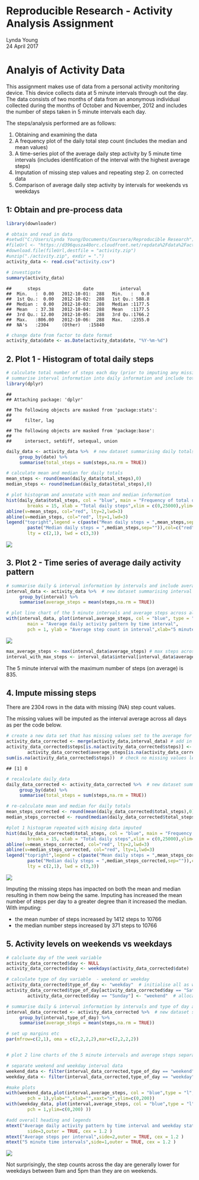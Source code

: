 # Reproducible Research - Activity Analysis Assignment
Lynda Young  
24 April 2017  



# Analyis of Activity Data

This assignment makes use of data from a personal activity monitoring device. This device collects data at 5 minute intervals through out the day. The data consists of two months of data from an anonymous individual collected during the months of October and November, 2012 and includes the number of steps taken in 5 minute intervals each day.

The steps/analysis performed are as follows:

1. Obtaining and examining the data
2. A frequency plot of the daily total step count (includes the median and mean values)
3. A time-series plot of the average daily step activity by 5 minute time intervals (includes identification of the interval with the highest average steps)
4. Imputation of missing step values and repeating step 2. on corrected data
5. Comparison of average daily step activity by intervals for weekends vs weekdays


## 1: Obtain and pre-process data




```r
library(downloader)

# obtain and read in data
#setwd("C:/Users/Lynda Young/Documents/Coursera/Reproducible Research")
#fileUrl <- "https://d396qusza40orc.cloudfront.net/repdata%2Fdata%2Factivity.zip"
#download.file(fileUrl,destfile = "activity.zip")
#unzip("./activity.zip", exdir = ".")
activity_data <- read.csv("activity.csv")

# investigate   
summary(activity_data)
```

```
##      steps                date          interval     
##  Min.   :  0.00   2012-10-01:  288   Min.   :   0.0  
##  1st Qu.:  0.00   2012-10-02:  288   1st Qu.: 588.8  
##  Median :  0.00   2012-10-03:  288   Median :1177.5  
##  Mean   : 37.38   2012-10-04:  288   Mean   :1177.5  
##  3rd Qu.: 12.00   2012-10-05:  288   3rd Qu.:1766.2  
##  Max.   :806.00   2012-10-06:  288   Max.   :2355.0  
##  NA's   :2304     (Other)   :15840
```

```r
# change date from factor to date format
activity_data$date <- as.Date(activity_data$date, "%Y-%m-%d")
```

## 2.  Plot 1 - Histogram of total daily steps 


```r
# calculate total number of steps each day (prior to imputing any missing data) 
# summarise interval information into daily information and include total 
library(dplyr)
```

```
## 
## Attaching package: 'dplyr'
```

```
## The following objects are masked from 'package:stats':
## 
##     filter, lag
```

```
## The following objects are masked from 'package:base':
## 
##     intersect, setdiff, setequal, union
```

```r
daily_data <- activity_data %>%  # new dataset summarising daily totals
     group_by(date) %>%
     summarise(total_steps = sum(steps,na.rm = TRUE))

# calculate mean and median for daily totals
mean_steps <- round(mean(daily_data$total_steps),0)
median_steps <- round(median(daily_data$total_steps),0)

# plot histogram and annotate with mean and median information
hist(daily_data$total_steps, col = "blue", main = "Frequency of total daily steps",
        breaks = 15, xlab = "Total daily steps",xlim = c(0,25000),ylim= c(0,25))
abline(v=mean_steps, col="red", lty=2,lwd=3)
abline(v=median_steps, col="red", lty=1,lwd=3)
legend("topright",legend = c(paste("Mean daily steps = ",mean_steps,sep=""),
        paste("Median daily steps = ",median_steps,sep="")),col=c("red","red"),
        lty = c(2,1), lwd = c(3,3))
```

![](Activity_Analysis_Assignment_files/figure-html/plot1-1.png)<!-- -->

## 3. Plot 2 - Time series of average daily activity pattern

```r
# summarise daily & interval information by intervals and include average for each interval 
interval_data <- activity_data %>%  # new dataset summarising interval average steps
     group_by(interval) %>%
     summarise(average_steps = mean(steps,na.rm = TRUE))

# plot line chart of the 5 minute intervals and average steps across all days 
with(interval_data, plot(interval,average_steps, col = "blue", type = "l", lwd = 3,
        main = "Average daily activity pattern by time interval",
        pch = 1, ylab = "Average step count in interval",xlab="5 minute time intervals"))
```

![](Activity_Analysis_Assignment_files/figure-html/Plot2-1.png)<!-- -->

```r
max_average_steps <- max(interval_data$average_steps) # max steps across all intervals
interval_with_max_steps <- interval_data$interval[interval_data$average_steps == max_average_steps] # interval with max steps
```


The 5 minute interval with the maximum number of steps (on average) is 835.

## 4. Impute missing steps

There are 2304 rows in the data with missing (NA) step count values.

The missing values will be imputed as the interval average across all days as per the code below.

```r
# create a new data set that has missing values set to the average for each interval with missing values
activity_data_corrected <- merge(activity_data,interval_data) # add in average steps for each interval
activity_data_corrected$steps[is.na(activity_data_corrected$steps)] <- 
        activity_data_corrected$average_steps[is.na(activity_data_corrected$steps)] # set missing values = average
sum(is.na(activity_data_corrected$steps))  # check no missing values left
```

```
## [1] 0
```

```r
# recalculate daily_data
daily_data_corrected <- activity_data_corrected %>%  # new dataset summarising daily totals
     group_by(date) %>%
     summarise(total_steps = sum(steps,na.rm = TRUE))

# re-calculate mean and median for daily totals
mean_steps_corrected <- round(mean(daily_data_corrected$total_steps),0)
median_steps_corrected <- round(median(daily_data_corrected$total_steps),0)

#plot 1 histogram repeated with mising data imputed
hist(daily_data_corrected$total_steps, col = "blue", main = "Frequency of total daily steps - corrected data ",
        breaks = 15, xlab = "Total daily steps",xlim = c(0,25000),ylim=c(0,25))
abline(v=mean_steps_corrected, col="red", lty=2,lwd=3)
abline(v=median_steps_corrected, col="red", lty=1,lwd=3)
legend("topright",legend = c(paste("Mean daily steps = ",mean_steps_corrected,sep=""),
        paste("Median daily steps = ",median_steps_corrected,sep="")),col=c("red","red"),
        lty = c(2,1), lwd = c(3,3))
```

![](Activity_Analysis_Assignment_files/figure-html/imputed-1.png)<!-- -->

Imputing the missing steps has impacted on both the mean and median resulting in them now being the same. Imputing has increased the mean number of steps per day to a greater degree than it increased the median. With imputing:

- the mean number of steps increased by 1412 steps to 10766 
- the median number steps increased by 371 steps to 10766


## 5. Activity levels on weekends vs weekdays


```r
# calcluate day of the week variable
activity_data_corrected$day <- NULL
activity_data_corrected$day <- weekdays(activity_data_corrected$date)

# calculate type of day variable  - weekend or weekday
activity_data_corrected$type_of_day <- "weekday"  # initialise all as weekdays
activity_data_corrected$type_of_day[activity_data_corrected$day == "Saturday" | 
        activity_data_corrected$day == "Sunday"] <- "weekend"  # allocate to weekend

# summarise daily & interval information by intervals and type of day and include average for each  
interval_data_corrected <- activity_data_corrected %>%  # new dataset summarising interval average steps
     group_by(interval,type_of_day) %>%
     summarise(average_steps = mean(steps,na.rm = TRUE))

# set up margins etc
par(mfrow=c(2,1), oma = c(2,2,2,2),mar=c(2,2,2,2))


# plot 2 line charts of the 5 minute intervals and average steps separately for weekend and weekdays 

# separate weekend and weekday interval data
weekend_data <- filter(interval_data_corrected,type_of_day == "weekend")
weekday_data <- filter(interval_data_corrected,type_of_day == "weekday")

#make plots
with(weekend_data,plot(interval,average_steps, col = "blue",type = "l", lwd = 3,main = "Weekends",
        pch = 1),ylab="",xlab="",xaxt="n",ylim=c(0,200)) 
with(weekday_data, plot(interval,average_steps, col = "blue",type = "l", lwd = 3,main = "Weekdays",
        pch = 1,ylim=c(0,200) ))

#add overall heading and legends
mtext("Average daily activity pattern by time interval and weekday status", 
        side=3,outer = TRUE, cex = 1.2 )
mtext("Average steps per interval",side=2,outer = TRUE, cex = 1.2 )
mtext("5 minute time intervals",side=1,outer = TRUE, cex = 1.2 )
```

![](Activity_Analysis_Assignment_files/figure-html/Activity-1.png)<!-- -->





Not surprisingly, the step counts across the day are generally lower for weekdays between 9am and 5pm than they are on weekends. 
